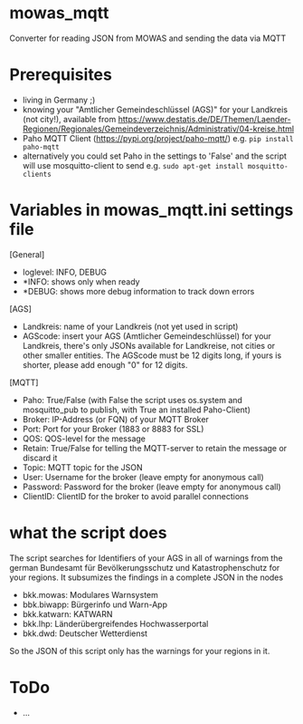# mowas_mqtt
Converter for reading JSON from MOWAS and sending the data via MQTT

# Prerequisites
* living in Germany ;)
* knowing your "Amtlicher Gemeindeschlüssel (AGS)" for your Landkreis (not city!), available from https://www.destatis.de/DE/Themen/Laender-Regionen/Regionales/Gemeindeverzeichnis/Administrativ/04-kreise.html
* Paho MQTT Client (https://pypi.org/project/paho-mqtt/) e.g. `pip install paho-mqtt`
* alternatively you could set Paho in the settings to 'False' and the script will use mosquitto-client to send e.g. `sudo apt-get install mosquitto-clients`

# Variables in mowas_mqtt.ini settings file
[General]
* loglevel: INFO, DEBUG
* *INFO: shows only when ready
* *DEBUG: shows more debug information to track down errors

[AGS]
* Landkreis: name of your Landkreis (not yet used in script)
* AGScode: insert your AGS (Amtlicher Gemeindeschlüssel) for your Landkreis, there's only JSONs available for Landkreise, not cities or other smaller entities. The AGScode must be 12 digits long, if yours is shorter, please add enough "0" for 12 digits.

[MQTT]
* Paho: True/False (with False the script uses os.system and mosquitto_pub to publish, with True an installed Paho-Client)
* Broker: IP-Address (or FQN) of your MQTT Broker
* Port: Port for your Broker (1883 or 8883 for SSL)
* QOS: QOS-level for the message
* Retain: True/False for telling the MQTT-server to retain the message or discard it
* Topic: MQTT topic for the JSON 
* User: Username for the broker (leave empty for anonymous call)
* Password: Password for the broker (leave empty for anonymous call)
* ClientID: ClientID for the broker to avoid parallel connections

# what the script does
The script searches for Identifiers of your AGS in all of warnings from the german Bundesamt für Bevölkerungsschutz und Katastrophenschutz for your regions.
It subsumizes the findings in a complete JSON in the nodes
* bkk.mowas: Modulares Warnsystem
* bbk.biwapp: Bürgerinfo und Warn-App
* bkk.katwarn: KATWARN
* bkk.lhp: Länderübergreifendes Hochwasserportal
* bkk.dwd: Deutscher Wetterdienst

So the JSON of this script only has the warnings for your regions in it.

# ToDo
* ...
